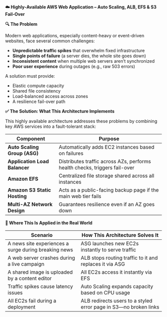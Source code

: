 **☁️ Highly‑Available AWS Web Application – Auto Scaling, ALB, EFS & S3 Fail‑Over**

**🔍 The Problem**

Modern web applications, especially content-heavy or event-driven websites, face several common challenges:

- **Unpredictable traffic spikes** that overwhelm fixed infrastructure
- **Single points of failure** (a server dies, the whole site goes down)
- **Inconsistent content** when multiple web servers aren’t synchronized
- **Poor user experience** during outages (e.g., raw 503 errors)

A solution must provide:

- Elastic compute capacity
- Shared file consistency
- Load-balanced access across zones
- A resilience fail-over path

**✅ The Solution: What This Architecture Implements**

This highly available architecture addresses these problems by combining key AWS services into a fault-tolerant stack:

| **Component** | **Purpose** |
| --- | --- |
| **Auto Scaling Group (ASG)** | Automatically adds EC2 instances based on failures |
| **Application Load Balancer** | Distributes traffic across AZs, performs health checks, triggers fail-over |
| **Amazon EFS** | Centralized file storage shared across all instances |
| **Amazon S3 Static Hosting** | Acts as a public-facing backup page if the main web tier fails |
| **Multi-AZ Network Design** | Guarantees resilience even if an AZ goes down |

**💼 Where This Is Applied in the Real World**

| **Scenario** | **How This Architecture Solves It** |
| --- | --- |
| A news site experiences a surge during breaking news | ASG launches new EC2s instantly to serve traffic |
| A web server crashes during a live campaign | ALB stops routing traffic to it and replaces it via ASG |
| A shared image is uploaded by a content editor | All EC2s access it instantly via EFS |
| Traffic spikes cause latency issues | Auto Scaling expands capacity based on CPU usage |
| All EC2s fail during a deployment | ALB redirects users to a styled error page in S3—no broken links |
